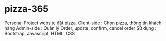 # pizza-365

Personal Project website đặt pizza.
Client-side : Chọn pizza, thông tin khách hàng
Admin-side : Quản lý Order, update, confirm, cancel order
Sử dụng : Bootstrap, Javascript, HTML, CSS
